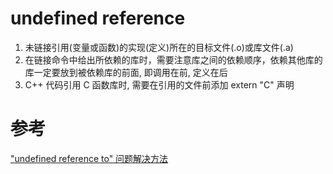 # undefined reference

1. 未链接引用(变量或函数)的实现(定义)所在的目标文件(.o)或库文件(.a)
2. 在链接命令中给出所依赖的库时，需要注意库之间的依赖顺序，依赖其他库的库一定要放到被依赖库的前面, 即调用在前, 定义在后
3. C++ 代码引用 C 函数库时, 需要在引用的文件前添加 extern "C" 声明

# 参考

["undefined reference to" 问题解决方法](http://blog.csdn.net/aiwoziji13/article/details/7330333)

